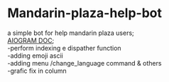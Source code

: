 # Mandarin-plaza-help-bot
a simple bot for help mandarin plaza users;<br />
[AIOGRAM DOC](https://docs.aiogram.dev/en/latest/index.html);<br />
-perform indexing e dispather function<br />
-adding emoji ascii<br />
-adding menu /change_language command & others <br />
-grafic fix in column<br />
